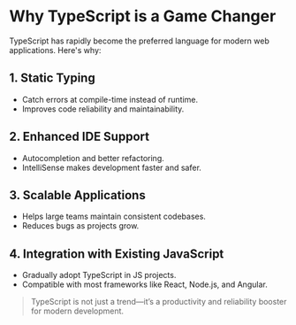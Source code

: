 # Why TypeScript is a Game Changer

TypeScript has rapidly become the preferred language for modern web applications. Here's why:

## 1. Static Typing

- Catch errors at compile-time instead of runtime.
- Improves code reliability and maintainability.

## 2. Enhanced IDE Support

- Autocompletion and better refactoring.
- IntelliSense makes development faster and safer.

## 3. Scalable Applications

- Helps large teams maintain consistent codebases.
- Reduces bugs as projects grow.

## 4. Integration with Existing JavaScript

- Gradually adopt TypeScript in JS projects.
- Compatible with most frameworks like React, Node.js, and Angular.

> TypeScript is not just a trend—it’s a productivity and reliability booster for modern development.
